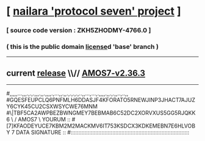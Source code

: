 
# [ [nailara 'protocol seven' project](http://nailara.network/) ]

### [ source code version : ZKH5ZHODMY-4766.0 ]

### ( this is the public domain [license](../license)d 'base' branch )
---
## current [release](https://github.com/nailara-technologies/protocol-7/releases) \\\\// [AMOS7-v2.36.3](https://github.com/nailara-technologies/protocol-7/releases/tag/AMOS7-v2.36.3)
---

#,,,,,...,,,.,.,.,,,.,,.,,,,.,...,,.,,.,.,.,.,..,,...,...,.,,,,.,,.,.,,..,..,,
#GQESFEUPCLQ6PNFMLH6DDASJF4KFORATO5RNEWJINP3JHACT7AJUZY6CYK45CU2CSXWSYCWE76MNM
#\\\|TBF5CA2AWPBEZBWNGMEY7BEBMAB6C52DC2XORVXUS5GG5RJQKK6 \ / AMOS7 \ YOURUM ::
#\[7]KFAODEYUCE7KBM2M2MACKMV6IT753KSDCX3KDKEMEBN7E6HLVOBY 7  DATA SIGNATURE ::
#:::::::::::::::::::::::::::::::::::::::::::::::::::::::::::::::::::::::::::::
